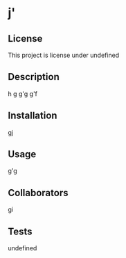 # j'

  ## License 
  This project is license under undefined

  ## Description 
  h
  g
  g'g
  g'f

  ## Installation 
  gj

  ## Usage 
  g'g

  ## Collaborators
  gi

  ## Tests
  undefined


 
